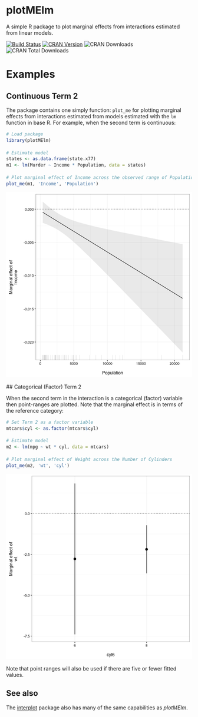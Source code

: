 plotMElm
======================

A simple R package to plot marginal effects from interactions estimated
from linear models.

[![Build Status](https://travis-ci.org/christophergandrud/plotMElm.png)](https://travis-ci.org/christophergandrud/plotMElm) [![CRAN Version](http://www.r-pkg.org/badges/version/plotMElm)](http://cran.r-project.org/package=plotMElm) ![CRAN Downloads](http://cranlogs.r-pkg.org/badges/last-month/plotMElm) ![CRAN Total Downloads](http://cranlogs.r-pkg.org/badges/grand-total/plotMElm)

# Examples

## Continuous Term 2

The package contains one simply function: `plot_me` for plotting marginal
effects from interactions estimated from models estimated with the
`lm` function in base R. For example, when the second term is continuous:


```r
# Load package
library(plotMElm)

# Estimate model
states <- as.data.frame(state.x77)
m1 <- lm(Murder ~ Income * Population, data = states)

# Plot marginal effect of Income across the observed range of Population
plot_me(m1, 'Income', 'Population')
```

![plot of chunk murder-me-example](figure/murder-me-example-1.png)

## Categorical (Factor) Term 2

When the second term in the interaction is a categorical (factor) variable then point-ranges are plotted. Note that the marginal effect is in terms of the 
reference category:


```r
# Set Term 2 as a factor variable
mtcars$cyl <- as.factor(mtcars$cyl)

# Estimate model
m2 <- lm(mpg ~ wt * cyl, data = mtcars)

# Plot marginal effect of Weight across the Number of Cylinders
plot_me(m2, 'wt', 'cyl')
```

![plot of chunk cars-example](figure/cars-example-1.png)

Note that point ranges will also be used if there are five or fewer fitted values.

## See also 

The [interplot](https://cran.r-project.org/package=interplot) package also has many of the same capabilities as *plotMElm*.

